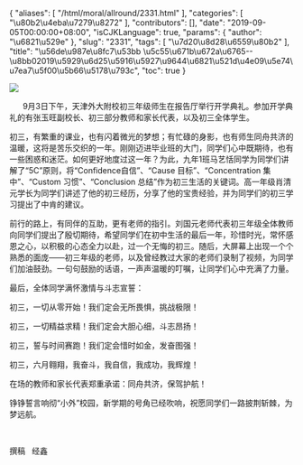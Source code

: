 {
    "aliases": [
        "/html/moral/allround/2331.html"
    ],
    "categories": [
        "\u80b2\u4eba\u7279\u8272"
    ],
    "contributors": [],
    "date": "2019-09-05T00:00:00+08:00",
    "isCJKLanguage": true,
    "params": {
        "author": "\u6821\u529e"
    },
    "slug": "2331",
    "tags": [
        "\u7d20\u8d28\u6559\u80b2"
    ],
    "title": "\u56de\u987e\u8fc7\u53bb  \u5c55\u671b\u672a\u6765--\u8bb02019\u5929\u6d25\u5916\u5927\u9644\u6821\u521d\u4e09\u5e74\u7ea7\u5f00\u5b66\u5178\u793c",
    "toc": true
}

![](https://cdn.tfls.online/mirror/full/413501b208c16bd757e8a6805f18b0629a50025e.jpg)




      9月3日下午，天津外大附校初三年级师生在报告厅举行开学典礼。参加开学典礼的有张玉旺副校长、初三部分教师和家长代表，以及初三全体学生。








 初三，有繁重的课业，也有闪着微光的梦想；有忙碌的身影，也有师生同舟共济的温暖，这将是苦乐交织的一年。刚刚迈进毕业班的大门，同学们心中既期待，也有一些困惑和迷茫。如何更好地度过这一年？为此，九年1班马艺恬同学为同学们讲解了“5C”原则，将“Confidence自信”、“Cause 目标”、“Concentration 集中”、“Custom 习惯”、“Conclusion 总结”作为初三生活的关键词。高一年级肖清元学长为同学们讲述了他的初三经历，分享了他的宝贵经验，并为同学们的初三学习提出了中肯的建议。




 前行的路上，有同伴的互助，更有老师的指引。刘国元老师代表初三年级全体教师向同学们提出了殷切期待，希望同学们在初中生活的最后一年，珍惜时光，常怀感恩之心，以积极的心态全力以赴，过一个无悔的初三。随后，大屏幕上出现一个个熟悉的面庞——初三年级的老师，以及曾经教过大家的老师们录制了视频，为同学们加油鼓劲。一句句鼓励的话语，一声声温暖的叮嘱，让同学们心中充满了力量。




 最后，全体同学满怀激情与斗志宣誓：




初三，一切从零开始！我们定会无所畏惧，挑战极限！ 




初三，一切精益求精！我们定会大胆心细，斗志昂扬！ 




初三，誓与时间赛跑！我们定会惜时如金，发奋图强！ 




 初三，六月翱翔，我奋斗，我自信，我成功，我辉煌！




 在场的教师和家长代表郑重承诺：同舟共济，保驾护航！




铮铮誓言响彻“小外”校园，新学期的号角已经吹响，祝愿同学们一路披荆斩棘，为梦远航。




  




 撰稿   经鑫



